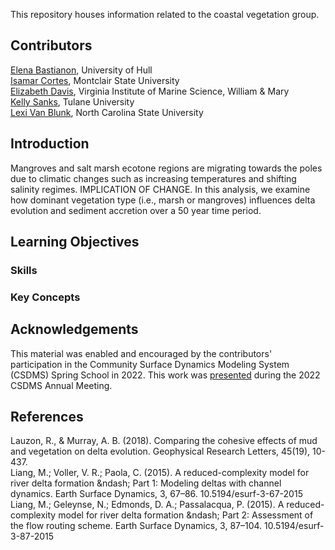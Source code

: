 This repository houses information related to the coastal vegetation group. 

## Contributors
[Elena Bastianon](https://www.hull.ac.uk/staff-directory/elena-bastianon), University of Hull <br />
[Isamar Cortes](https://msu-coastaldynamics.squarespace.com/our-team), Montclair State University <br />
[Elizabeth Davis](https://liz-davis.net), Virginia Institute of Marine Science, William & Mary <br />
[Kelly Sanks](https://sse.tulane.edu/content/kelly-sanks), Tulane University <br />
[Lexi Van Blunk](https://chaz.wordpress.ncsu.edu/people/), North Carolina State University

## Introduction
Mangroves and salt marsh ecotone regions are migrating towards the poles due to climatic changes such as increasing temperatures and shifting salinity regimes. IMPLICATION OF CHANGE. In this analysis, we examine how dominant vegetation type (i.e., marsh or mangroves) influences delta evolution and sediment accretion over a 50 year time period.

## Learning Objectives
### Skills
### Key Concepts

## Acknowledgements
This material was enabled and encouraged by the contributors' participation in the Community Surface Dynamics Modeling System (CSDMS) Spring School in 2022. This work was [presented](https://docs.google.com/presentation/d/1cbtoDjHqp55DL6QAqcN4Qq-_cWcGRhF7ubgK3-Nt650/edit?usp=sharing) during the 2022 CSDMS Annual Meeting.

## References
Lauzon, R., & Murray, A. B. (2018). Comparing the cohesive effects of mud and vegetation on delta evolution. Geophysical Research Letters, 45(19), 10-437. <br />
Liang, M.; Voller, V. R.; Paola, C. (2015). A reduced-complexity model for river delta formation &amp;ndash; Part 1: Modeling deltas with channel dynamics. Earth Surface Dynamics, 3, 67–86. 10.5194/esurf-3-67-2015 <br />
Liang, M.; Geleynse, N.; Edmonds, D. A.; Passalacqua, P. (2015). A reduced-complexity model for river delta formation &amp;ndash; Part 2: Assessment of the flow routing scheme. Earth Surface Dynamics, 3, 87–104. 10.5194/esurf-3-87-2015
